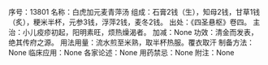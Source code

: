 序号：13801
名称：白虎加元麦青萍汤
组成：石膏2钱（生），知母2钱，甘草1钱（炙），粳米半杯，元参3钱，浮萍2钱，麦冬2钱。
出处：《四圣悬枢》卷四。
主治：小儿疫疹初起，阳明素旺，烦热燥渴者。
加减：None
功效：清金而发表，绝其传府之源。
用法用量：流水煎至米熟，取半杯热服。覆衣取汗
制备方法：None
临床应用：None
各家论述：None
用药禁忌：None
附注：None
